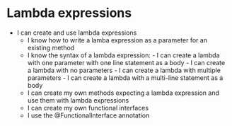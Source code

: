 # Lambda expressions
- I can create and use lambda expressions
    - I know how to write a lamba expression as a parameter for an existing method
    - I know the syntax of a lambda expression:
            - I can create a lambda with one parameter with one line statement as a body
            - I can create a lambda with no parameters
            - I can create a lambda with multiple parameters
            - I can create a lambda with a multi-line statement as a body
    - I can create my own methods expecting a lambda expression and use them with lambda expressions
    - I can create my own functional interfaces
    - I use the @FunctionalInterface annotation